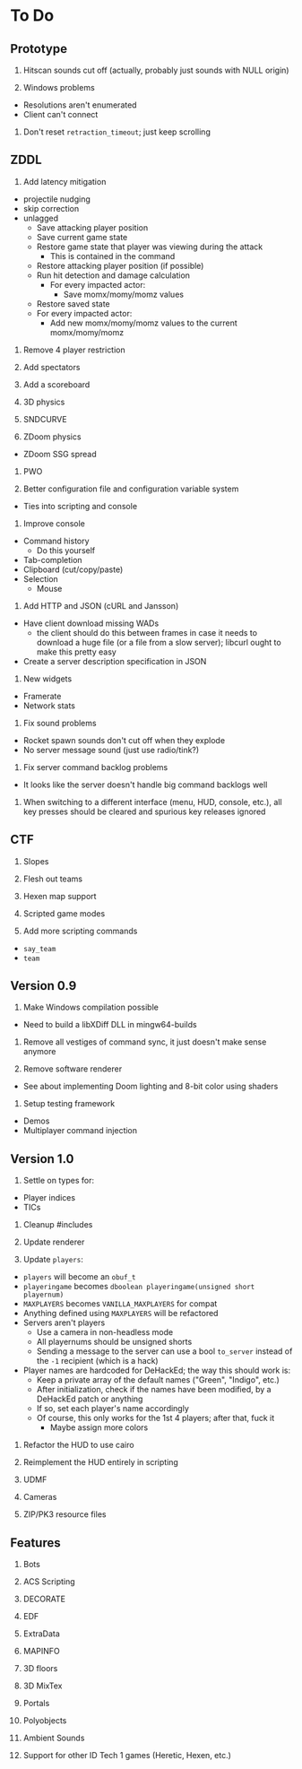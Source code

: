 # To Do

## Prototype

1. Hitscan sounds cut off (actually, probably just sounds with NULL origin)

1. Windows problems
  * Resolutions aren't enumerated
  * Client can't connect

1. Don't reset `retraction_timeout`; just keep scrolling

## ZDDL

1. Add latency mitigation
  * projectile nudging
  * skip correction
  * unlagged
    * Save attacking player position
    * Save current game state
    * Restore game state that player was viewing during the attack
      * This is contained in the command
    * Restore attacking player position (if possible)
    * Run hit detection and damage calculation
      * For every impacted actor:
        * Save momx/momy/momz values
    * Restore saved state
    * For every impacted actor:
      * Add new momx/momy/momz values to the current momx/momy/momz

1. Remove 4 player restriction

1. Add spectators

1. Add a scoreboard

1. 3D physics

1. SNDCURVE

1. ZDoom physics
  * ZDoom SSG spread

1. PWO

1. Better configuration file and configuration variable system
  * Ties into scripting and console

1. Improve console
  * Command history
    * Do this yourself
  * Tab-completion
  * Clipboard (cut/copy/paste)
  * Selection
    * Mouse

1. Add HTTP and JSON (cURL and Jansson)
  * Have client download missing WADs
    * the client should do this between frames in case it needs to download a
      huge file (or a file from a slow server); libcurl ought to make this
      pretty easy
  * Create a server description specification in JSON

1. New widgets
  * Framerate
  * Network stats

1. Fix sound problems
  * Rocket spawn sounds don't cut off when they explode
  * No server message sound (just use radio/tink?)

1. Fix server command backlog problems
  * It looks like the server doesn't handle big command backlogs well

1. When switching to a different interface (menu, HUD, console, etc.), all
   key presses should be cleared and spurious key releases ignored

## CTF

1. Slopes

1. Flesh out teams

1. Hexen map support

1. Scripted game modes

1. Add more scripting commands
  * `say_team`
  * `team`

## Version 0.9

1. Make Windows compilation possible
  * Need to build a libXDiff DLL in mingw64-builds

1. Remove all vestiges of command sync, it just doesn't make sense anymore

1. Remove software renderer
  * See about implementing Doom lighting and 8-bit color using shaders

1. Setup testing framework
  * Demos
  * Multiplayer command injection

## Version 1.0

1. Settle on types for:
  * Player indices
  * TICs

1. Cleanup #includes

1. Update renderer

1. Update `players`:
  * `players` will become an `obuf_t`
  * `playeringame` becomes `dboolean playeringame(unsigned short playernum)`
  * `MAXPLAYERS` becomes `VANILLA_MAXPLAYERS` for compat
  * Anything defined using `MAXPLAYERS` will be refactored
  * Servers aren't players
    * Use a camera in non-headless mode
    * All playernums should be unsigned shorts
    * Sending a message to the server can use a bool `to_server` instead of the
      `-1` recipient (which is a hack)
  * Player names are hardcoded for DeHackEd; the way this should work is:
    * Keep a private array of the default names ("Green", "Indigo", etc.)
    * After initialization, check if the names have been modified, by a
      DeHackEd patch or anything
    * If so, set each player's name accordingly
    * Of course, this only works for the 1st 4 players; after that, fuck it
      * Maybe assign more colors

1. Refactor the HUD to use cairo

1. Reimplement the HUD entirely in scripting

1. UDMF

1. Cameras

1. ZIP/PK3 resource files

## Features

1. Bots

1. ACS Scripting

1. DECORATE

1. EDF

1. ExtraData

1. MAPINFO

1. 3D floors

1. 3D MixTex

1. Portals

1. Polyobjects

1. Ambient Sounds

1. Support for other ID Tech 1 games (Heretic, Hexen, etc.)

<!-- vi: set et ts=4 sw=4 tw=79: -->


